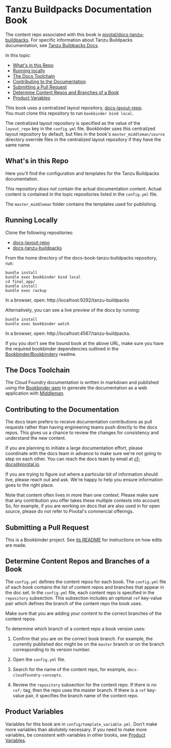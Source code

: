 #  Tanzu Buildpacks Documentation Book

The content repo associated with this book is [pivotal/docs-tanzu-buildpacks](https://github.com/pivotal-cf/docs-tanzu-buildpacks).
For specific information about Tanzu Buildpacks documentation,
see [Tanzu Buildpacks Docs](https://github.com/pivotal-cf/docs-tanzu-buildpacks/blob/master/README.md).


In this topic:

* [What's in this Repo](#whats-in-this-repo)
* [Running locally](#running-locally)
* [The Docs Toolchain](#the-docs-toolchain)
* [Contributing to the Documentation](#contributing-to-the-documentation)
* [Submitting a Pull Request](#submitting-a-pull-request)
* [Determine Content Repos and Branches of a Book](#determine-content-repos-and-branches-of-a-book)
* [Product Variables](#product-variables)

This book uses a centralized layout repository, [docs-layout-repo](https://github.com/pivotal-cf/docs-layout-repo).  
You must clone this repository to run `bookbinder bind local`.

The centralized layout repository is specified as the value of the `layout_repo` key in the `config.yml` file.
Bookbinder uses this centralized layout repository by default,
but files in the book's `master_middleman/source` directory override files
in the centralized layout repository if they have the same name.

## What's in this Repo

Here you'll find the configuration and templates for the Tanzu Buildpacks documentation.

[//]: # "set published eventually to [docs.pivotal.io/tanzu-buildpacks/](http://docs.pivotal.io/tanzu-buildpacks/)."
[//]: # "staging site published to [docs-pcf-staging.cfapps.io/tanzu-buildpacks/](http://Cdocs-pcf-staging.cfapps.io/tanzu-buildpacks)."

This repository *does not* contain the actual documentation content.
Actual content is contained in the topic repositories listed in the `config.yml` file.

The `master_middleman` folder contains the templates used for publishing.

## Running Locally
Clone the following repositories:
* [docs-layout-repo](https://github.com/pivotal-cf/docs-layout-repo)
* [docs-tanzu-buildpacks](https://github.com/pivotal-cf/docs-tanzu-buildpacks)

From the home directory of the docs-book-tanzu-buildpacks repository, run:
```
bundle install
bundle exec bookbinder bind local
cd final_app/
bundle install
bundle exec rackup
```
In a browser, open: http://localhost:9292/tanzu-buildpacks

Alternatively, you can see a live preview of the docs by running:
```
bundle install
bundle exec bookbinder watch
```
In a browser, open: http://localhost:4567/tanzu-buildpacks.

If you you don't see the bound book at the above URL,
make sure you have the required bookbinder dependencies outlined
in the [Bookbinder/Bookbindery](https://github.com/pivotal-cf/bookbinder/blob/master/README.md) readme.

## The Docs Toolchain

The Cloud Foundry documentation is written in markdown and published using the [Bookbinder gem](http://github.com/pivotal-cf/docs-bookbinder) to generate the documentation as a web application with [Middleman](http://middlemanapp.com/).


## Contributing to the Documentation

The docs team prefers to receive documentation contributions as pull requests rather than
having engineering teams push directly to the docs repos.
This gives us a chance to review the changes for consistency and understand the new content.

If you are planning to initiate a large documentation effort,
please coordinate with the docs team in advance to make sure we're not going to step on each other.
You can reach the docs team by email at [cf-docs@pivotal.io](mailto:cf-docs@pivotal.io).

If you are trying to figure out where a particular bit of information should live, please reach out and ask.
We're happy to help you ensure information goes to the right place.

Note that content often lives in more than one context.
Please make sure that any contribution you offer takes these multiple contexts into account.
So, for example, if you are working on docs that are also used in for open source, please do not refer to Pivotal's commercial offerings.

## Submitting a Pull Request

This is a Bookbinder project. See [its README](https://github.com/pivotal-cf/bookbinder/blob/master/README.md) for instructions on how edits are made.


## Determine Content Repos and Branches of a Book

The `config.yml` defines the content repos for each book.
The `config.yml` file of each book contains the list of content repos and branches that appear in the doc set.
In the `config.yml` file, each content repo is specified in the `repository` subsection.
This subsection includes an optional `ref` key-value pair which defines the branch of the content repo the book uses.

Make sure that you are adding your content to the correct branches of the content repos.

To determine which branch of a content repo a book version uses:

1. Confirm that you are on the correct book branch. For example, the currently published doc might be on the `master` branch
or on the branch corresponding to its version number.

2. Open the `config.yml` file.

3. Search for the name of the content repo, for example, `docs-cloudfoundry-concepts`.

4. Review the `repository` subsection for the content repo.
   If there is no `ref:` tag, then the repo uses the master branch.
   If there is a `ref` key-value pair, it specifies the branch name of the content repo.

## Product Variables

Variables for this book are in `config/template_variable.yml`.
Don't make more variables than abolutely necessary.
If you need to make more variables, be consistent with variables in other books,
see [Product Variables](https://docs-wiki.cfapps.io/wiki/style/product-variables.html).
